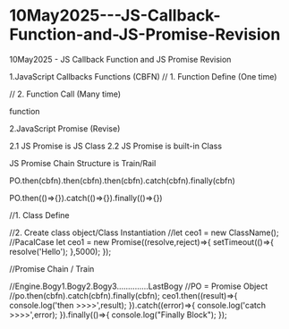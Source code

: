 # 10May2025---JS-Callback-Function-and-JS-Promise-Revision
10May2025 - JS Callback Function and JS Promise Revision

1.JavaScript Callbacks Functions (CBFN)
// 1. Function Define (One time)

// 2. Function Call  (Many time)


function



2.JavaScript Promise (Revise)

2.1 JS Promise is JS Class
2.2 JS Promise is built-in Class

JS Promise Chain Structure is Train/Rail

PO.then(cbfn).then(cbfn).then(cbfn).catch(cbfn).finally(cbfn)




PO.then(()=>{}).catch(()=>{}).finally(()=>{})

//1. Class Define

//2. Create class object/Class Instantiation
//let ceo1 = new ClassName();
             //PacalCase
let ceo1 = new Promise((resolve,reject)=>{
      setTimeout(()=>{
        resolve('Hello');
      },5000);
});

//Promise Chain / Train

//Engine.Bogy1.Bogy2.Bogy3..............LastBogy
//PO = Promise Object
//po.then(cbfn).catch(cbfn).finally(cbfn);
ceo1.then((result)=>{
  console.log('then >>>>',result);
}).catch((error)=>{
  console.log('catch >>>>',error);
}).finally(()=>{
  console.log("Finally Block");
});

